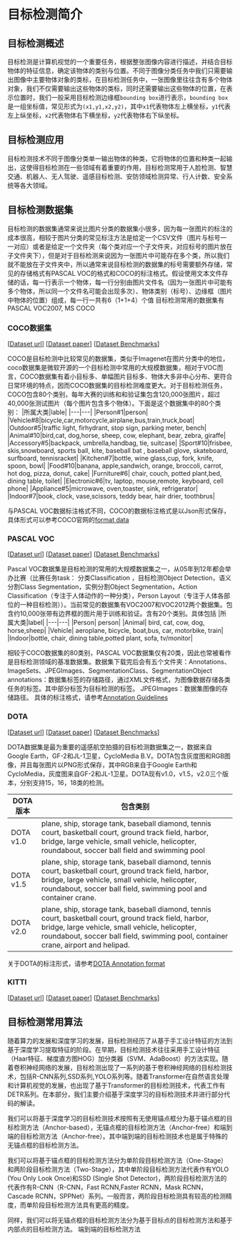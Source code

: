 # 目标检测简介
## 目标检测概述
目标检测是计算机视觉的一个重要任务，根据整张图像内容进行描述，并结合目标物体的特征信息，确定该物体的类别与位置。不同于图像分类任务中我们只需要输出图像中主要物体对象的类标，在目标检测任务中，一张图像里往往含有多个物体对象，我们不仅需要输出这些物体的类标，同时还需要输出这些物体的位置，在表示位置时，我们一般采用目标检测边缘框`bounding box`进行表示，`bounding box`是一组坐标值，常见形式为`(x1,y1,x2,y2)`，其中`x1`代表物体左上横坐标，`y1`代表左上纵坐标，`x2`代表物体右下横坐标，`y2`代表物体右下纵坐标。
## 目标检测应用
目标检测技术不同于图像分类单一输出物体的种类，它将物体的位置和种类一起输出，这使得目标检测在一些领域有着重要的作用，目标检测常用于人脸检测、智慧交通、机器人、无人驾驶、遥感目标检测、安防领域检测异常、行人计数、安全系统等各大领域。
## 目标检测数据集
目标检测的数据集通常来说比图片分类的数据集小很多，因为每一张图片的标注的成本很高，相较于图片分类的常见标注方法是给定一个CSV文件（图片与标号一一对应）或者是给定一个文件夹（每个类对应一个子文件夹，对应标号的图片放在子文件夹下），但是对于目标检测来说因为一张图片中可能存在多个类，所以我们就不能放在子文件夹中，所以通常来说目标检测的数据集的标号需要额外存储，常见的存储格式有PASCAL VOC的格式和COCO的标注格式。假设使用文本文件存储的话，每一行表示一个物体，每一行分别由图片文件名（因为一张图片中可能有多个物体，所以同一个文件名可能会出现多次）、物体类别（标号）、边缘框（图片中物体的位置）组成，每一行一共有6（1+1+4）个值 
目标检测常用的数据集有PASCAL VOC2007, MS COCO
### COCO数据集
[[Dataset url](https://cocodataset.org/#home)]  [[Dataset paper](https://arxiv.org/pdf/1405.0312v3.pdf)] [[Dataset Benchmarks](https://paperswithcode.com/dataset/coco)]

COCO是目标检测中比较常见的数据集，类似于Imagenet在图片分类中的地位，coco数据集是微软开源的一个目标检测中常用的大规模数据集，相对于VOC而言，COCO数据集有着小目标多、单幅图片目标多、物体大多非中心分布、更符合日常环境的特点，因而COCO数据集的目标检测难度更大。对于目标检测任务，COCO包含80个类别，每年大赛的训练和和验证集包含120,000张图片，超过40,000张测试图片（每个图片包含多个物体）。下面是这个数据集中的80个类别：
|所属大类|lable|
|---|---|
|Person#1|person|
|Vehicle#8|bicycle,car,motorcycle,airplane,bus,train,truck,boat|
|Outdoor#5|traffic light, firhydrant, stop sign, parking meter, bench|
|Animal#10|bird,cat, dog,horse, sheep, cow, elephant, bear, zebra, giraffe|
|Accessory#5|backpack, umbrella,handbag, tie, suitcase|
|Sport#10|frisbee, skis,snowboard, sports ball, kite, baseball bat , baseball glove, skateboard, surfboard, tennisracket|
|Kitchen#7|bottle, wine glass,cup, fork, knife, spoon, bowl|
|Food#10|banana, apple,sandwich, orange, broccoli, carrot, hot dog, pizza, donut, cake|
|Furniture#6| chair, couch, potted plant,bed, dining table, toilet|
|Electronic#6|tv, laptop, mouse,remote, keyboard, cell phone|
|Appliance#5|microwave, oven,toaster, sink, refrigerator|
|Indoor#7|book, clock, vase,scissors, teddy bear, hair drier, toothbrus|

与PASCAL VOC数据标注格式不同，COCO的数据标注格式是以Json形式保存，具体形式可以参考COCO官网的[format data](https://cocodataset.org/#format-data)

### PASCAL VOC
[[Dataset url](http://host.robots.ox.ac.uk/pascal/VOC/index.html)]  [[Dataset paper](http://host.robots.ox.ac.uk/pascal/VOC/index.html)] [[Dataset Benchmarks](https://paperswithcode.com/dataset/pascal-voc-2007)]

Pascal VOC数据集是目标检测的常用的大规模数据集之一，从05年到12年都会举办比赛（比赛任务task： 分类Classification ，目标检测Object Detection，语义分割Class Segmentation，实例分割Object Segmentation，Action Classification（专注于人体动作的一种分类），Person Layout（专注于人体各部位的一种目标检测））。当前常见的数据集有VOC2007和VOC2012两个数据集。包含约10,000张带有边界框的图片用于训练和验证。含有20个类别。具体包括
|所属大类|label|
|---|---|
|Person| person|
|Animal| bird, cat, cow, dog, horse,sheep|
|Vehicle| aeroplane, bicycle, boat,bus, car, motorbike, train|
|Indoor|bottle, chair, dining table,potted plant, sofa, tv/monitor|

相较于COCO数据集的80类别，PASCAL VOC数据集仅有20类，因此也常被看作是目标检测领域的基准数据集。数据集下载完后会有五个文件夹：Annotations、ImageSets、JPEGImages、SegmentationClass、SegmentationObject
annotations：数据集标签的存储路径，通过XML文件格式，为图像数据存储各类任务的标签。其中部分标签为目标检测的标签。
JPEGImages：数据集图像的存储路径。
具体的标注格式，请参考[Annotation Guidelines](http://host.robots.ox.ac.uk/pascal/VOC/voc2007/guidelines.html)
### DOTA
[[Dataset url](https://captain-whu.github.io/DOTA/dataset.html)]  [[Dataset paper](https://captain-whu.github.io/DOTA/index.html)] [[Dataset Benchmarks](https://paperswithcode.com/dataset/dota)]

DOTA数据集是最为重要的遥感航空拍摄的目标检测数据集之一，数据来自Google Earth，GF-2和JL-1卫星，CycloMedia B.V。DOTA包含灰度图和RGB图像，并且每张图片以PNG形式保存，其中RGB来自于Google Earth和CycloMedia，灰度图来自GF-2和JL-1卫星。DOTA现有v1.0，v1.5，v2.0三个版本，分别支持15，16，18类的检测。

|DOTA 版本|包含类别|
|----|----|
|DOTA v1.0|plane, ship, storage tank, baseball diamond, tennis court, basketball court, ground track field, harbor, bridge, large vehicle, small vehicle, helicopter, roundabout, soccer ball field and swimming pool|
|DOTA v1.5|plane, ship, storage tank, baseball diamond, tennis court, basketball court, ground track field, harbor, bridge, large vehicle, small vehicle, helicopter, roundabout, soccer ball field, swimming pool and container crane.|
|DOTA v2.0|plane, ship, storage tank, baseball diamond, tennis court, basketball court, ground track field, harbor, bridge, large vehicle, small vehicle, helicopter, roundabout, soccer ball field, swimming pool, container crane, airport and helipad.|

关于DOTA的标注形式，请参考[DOTA Annotation format](https://captain-whu.github.io/DOTA/dataset.html)
### KITTI
[[Dataset url](http://www.cvlibs.net/datasets/kitti/)]  [[Dataset paper](https://arxiv.org/abs/1704.06857)] [[Dataset Benchmarks](https://paperswithcode.com/dataset/kitti)]
## 目标检测常用算法
随着算力的发展和深度学习的发展，目标检测经历了从基于手工设计特征的方法到基于深度学习提取特征的阶段。在早期，目标检测技术往往采用手工设计特征（Haar特征、梯度直方图HOG）加分类器（SVM、AdaBoost）的方法实现。随着卷积神经网络的发展，目标检测出现了一系列的基于卷积神经网络的目标检测技术，包括R-CNN系列,SSD系列,YOLO系列等。随着Transformer在自然语言处理和计算机视觉的发展，也出现了基于Transformer的目标检测技术，代表工作有DETR系列。在本部分，我们主要介绍基于深度学习的目标检测技术并进行部分代码的解读。

我们可以将基于深度学习的目标检测技术按照有无使用锚点框分为基于锚点框的目标检测方法（Anchor-based），无锚点框的目标检测方法（Anchor-free）和端到端的目标检测方法（Anchor-free）。其中端到端的目标检测技术也是属于特殊的无锚点框的目标检测方法。

我们可以将基于锚点框的目标检测方法分为单阶段目标检测方法（One-Stage）和两阶段目标检测方法（Two-Stage），其中单阶段目标检测方法代表作有YOLO (You Only Look Once)和SSD (Single Shot Detector)，两阶段目标检测方法的代表作有R-CNN（R-CNN，Fast RCNN,Faster RCNN，Mask RCNN，Cascade RCNN，SPPNet）系列。一般而言，两阶段目标检测具有较高的检测精度，而单阶段目标检测方法具有更高的精度。

同样，我们可以将无锚点框的目标检测方法分为基于目标点的目标检测方法和基于内部点的目标检测方法。
端到端的目标检测方法




